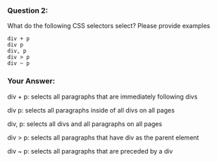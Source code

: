 ### Question 2:

What do the following CSS selectors select? Please provide examples

    div + p
    div p
    div, p
    div > p
    div ~ p

### Your Answer:

div + p: selects all paragraphs that are immediately following divs

div p: selects all paragraphs inside of all divs on all pages

div, p: selects all divs and all paragraphs on all pages

div > p: selects all paragraphs that have div as the parent element

div ~ p: selects all paragraphs that are preceded by a div
